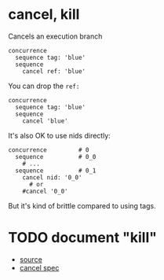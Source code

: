 
# cancel, kill

Cancels an execution branch

```
concurrence
  sequence tag: 'blue'
  sequence
    cancel ref: 'blue'
```
You can drop the `ref:`
```
concurrence
  sequence tag: 'blue'
  sequence
    cancel 'blue'
```

It's also OK to use nids directly:
```
concurrence         # 0
  sequence          # 0_0
    # ...
  sequence          # 0_1
    cancel nid: '0_0'
      # or
    #cancel '0_0'
```
But it's kind of brittle compared to using tags.

# TODO document "kill"


* [source](https://github.com/floraison/flor/tree/master/lib/flor/punit/cancel.rb)
* [cancel spec](https://github.com/floraison/flor/tree/master/spec/punit/cancel_spec.rb)

